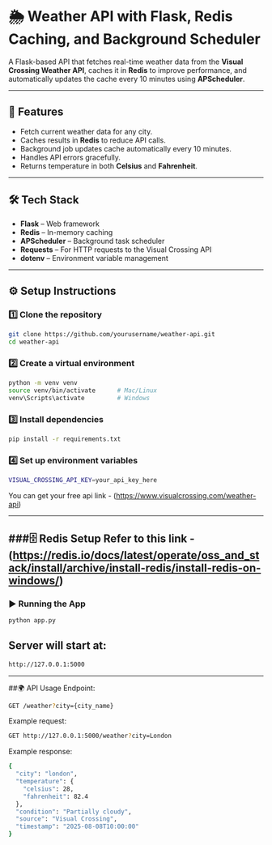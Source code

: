 # 🌦 Weather API with Flask, Redis Caching, and Background Scheduler

A Flask-based API that fetches real-time weather data from the **Visual Crossing Weather API**, caches it in **Redis** to improve performance, and automatically updates the cache every 10 minutes using **APScheduler**.

---

## 📌 Features
- Fetch current weather data for any city.
- Caches results in **Redis** to reduce API calls.
- Background job updates cache automatically every 10 minutes.
- Handles API errors gracefully.
- Returns temperature in both **Celsius** and **Fahrenheit**.

---

## 🛠 Tech Stack
- **Flask** – Web framework
- **Redis** – In-memory caching
- **APScheduler** – Background task scheduler
- **Requests** – For HTTP requests to the Visual Crossing API
- **dotenv** – Environment variable management

---

## ⚙️ Setup Instructions

### 1️⃣ Clone the repository
```bash
git clone https://github.com/yourusername/weather-api.git
cd weather-api

```

### 2️⃣ Create a virtual environment
```bash
python -m venv venv
source venv/bin/activate      # Mac/Linux
venv\Scripts\activate         # Windows

```

### 3️⃣ Install dependencies
```bash
pip install -r requirements.txt

```

### 4️⃣ Set up environment variables
```bash
VISUAL_CROSSING_API_KEY=your_api_key_here

```

You can get your free api link - (https://www.visualcrossing.com/weather-api)

---

###🗄 Redis Setup
Refer to this link -(https://redis.io/docs/latest/operate/oss_and_stack/install/archive/install-redis/install-redis-on-windows/)
---

### ▶️ Running the App
```bash
python app.py
```

## Server will start at:
``` bash 
http://127.0.0.1:5000

```

---

##🌍 API Usage
Endpoint:
```bash
GET /weather?city={city_name}
```

Example request:
```bash
GET http://127.0.0.1:5000/weather?city=London
```

Example response:
```bash
{
  "city": "london",
  "temperature": {
    "celsius": 28,
    "fahrenheit": 82.4
  },
  "condition": "Partially cloudy",
  "source": "Visual Crossing",
  "timestamp": "2025-08-08T10:00:00"
}
```


